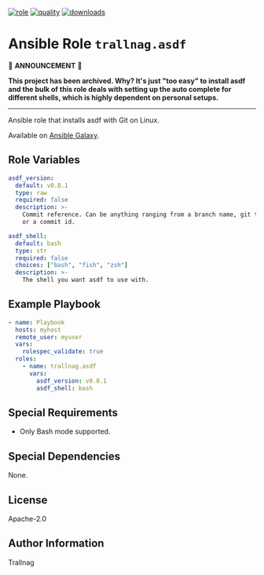[![role](https://img.shields.io/ansible/role/55772)](https://galaxy.ansible.com/trallnag/asdf)
[![quality](https://img.shields.io/ansible/quality/55772)](https://galaxy.ansible.com/trallnag/asdf)
[![downloads](https://img.shields.io/ansible/role/d/55772?label=downloads)](https://galaxy.ansible.com/trallnag/asdf)

# Ansible Role `trallnag.asdf`

🚨 **ANNOUNCEMENT** 🚨

**This project has been archived. Why? It's just "too easy" to install asdf and
the bulk of this role deals with setting up the auto complete for different
shells, which is highly dependent on personal setups.**

---

Ansible role that installs asdf with Git on Linux.

[asdf]: https://github.com/asdf-vm/asdf

Available on [Ansible Galaxy](https://galaxy.ansible.com/trallnag/asdf).

## Role Variables

```yaml
asdf_version:
  default: v0.8.1
  type: raw
  required: false
  description: >-
    Commit reference. Can be anything ranging from a branch name, git tag,
    or a commit id.

asdf_shell:
  default: bash
  type: str
  required: false
  choices: ["bash", "fish", "zsh"]
  description: >-
    The shell you want asdf to use with.
```

## Example Playbook

```yaml
- name: Playbook
  hosts: myhost
  remote_user: myuser
  vars:
    rolespec_validate: true
  roles:
    - name: trallnag.asdf
      vars:
        asdf_version: v0.8.1
        asdf_shell: bash
```

## Special Requirements

* Only Bash mode supported.

## Special Dependencies

None.

## License

Apache-2.0

## Author Information

Trallnag
